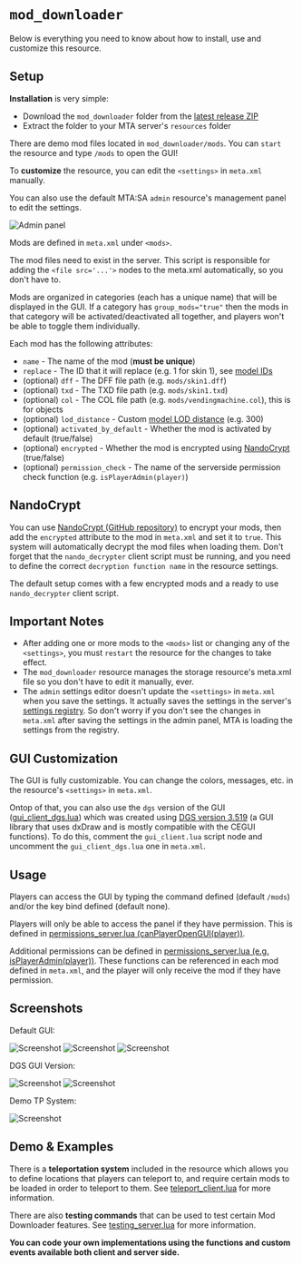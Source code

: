 # `mod_downloader`

Below is everything you need to know about how to install, use and customize this resource.

## Setup

**Installation** is very simple:

- Download the `mod_downloader` folder from the [latest release ZIP](https://github.com/Fernando-A-Rocha/mta-mod-downloader/releases/latest)
- Extract the folder to your MTA server's `resources` folder

There are demo mod files located in `mod_downloader/mods`. You can `start` the resource and type `/mods` to open the GUI!

To **customize** the resource, you can edit the `<settings>` in `meta.xml` manually.

You can also use the default MTA:SA `admin` resource's management panel to edit the settings.

![Admin panel](/.github/images/admin_settings.png)

Mods are defined in `meta.xml` under `<mods>`.

The mod files need to exist in the server. This script is responsible for adding the `<file src='...'>` nodes to the meta.xml automatically, so you don't have to.

Mods are organized in categories (each has a unique name) that will be displayed in the GUI. If a category has `group_mods="true"` then the mods in that category will be activated/deactivated all together, and players won't be able to toggle them individually.

Each mod has the following attributes:

- `name` - The name of the mod (**must be unique**)
- `replace` - The ID that it will replace (e.g. 1 for skin 1), see [model IDs](/.github/MODEL_IDS.md)
- (optional) `dff` - The DFF file path (e.g. `mods/skin1.dff`)
- (optional) `txd` - The TXD file path (e.g. `mods/skin1.txd`)
- (optional) `col` - The COL file path (e.g. `mods/vendingmachine.col`), this is for objects
- (optional) `lod_distance` - Custom [model LOD distance](https://wiki.multitheftauto.com/wiki/EngineSetModelLODDistance) (e.g. 300)
- (optional) `activated_by_default` - Whether the mod is activated by default (true/false)
- (optional) `encrypted` - Whether the mod is encrypted using [NandoCrypt](#nandocrypt) (true/false)
- (optional) `permission_check` - The name of the serverside permission check function (e.g. `isPlayerAdmin(player)`)

## NandoCrypt

You can use [NandoCrypt (GitHub repository)](https://github.com/Fernando-A-Rocha/mta-nandocrypt) to encrypt your mods, then add the `encrypted` attribute to the mod in `meta.xml` and set it to `true`. This system will automatically decrypt the mod files when loading them. Don't forget that the `nando_decrypter` client script must be running, and you need to define the correct `decryption function name` in the resource settings.

The default setup comes with a few encrypted mods and a ready to use `nando_decrypter` client script.

## Important Notes

- After adding one or more mods to the `<mods>` list or changing any of the `<settings>`, you must `restart` the resource for the changes to take effect.
- The `mod_downloader` resource manages the storage resource's meta.xml file so you don't have to edit it manually, ever.
- The `admin` settings editor doesn't update the `<settings>` in `meta.xml` when you save the settings. It actually saves the settings in the server's [settings registry](https://wiki.multitheftauto.com/wiki/Settings_system). So don't worry if you don't see the changes in `meta.xml` after saving the settings in the admin panel, MTA is loading the settings from the registry.

## GUI Customization

The GUI is fully customizable. You can change the colors, messages, etc. in the resource's `<settings>` in `meta.xml`.

Ontop of that, you can also use the `dgs` version of the GUI ([gui_client_dgs.lua](/mod_downloader/main/gui_client_dgs.lua)) which was created using [DGS version 3.519](https://github.com/thisdp/dgs/releases/tag/3.519) (a GUI library that uses dxDraw and is mostly compatible with the CEGUI functions). To do this, comment the `gui_client.lua` script node and uncomment the `gui_client_dgs.lua` one in `meta.xml`.

## Usage

Players can access the GUI by typing the command defined (default `/mods`) and/or the key bind defined (default none).

Players will only be able to access the panel if they have permission. This is defined in [permissions_server.lua (canPlayerOpenGUI(player))](/mod_downloader/main/permissions_server.lua).

Additional permissions can be defined in [permissions_server.lua (e.g. isPlayerAdmin(player))](/mod_downloader/main/permissions_server.lua). These functions can be referenced in each mod defined in `meta.xml`, and the player will only receive the mod if they have permission.

## Screenshots

Default GUI:

![Screenshot](/.github/images/demo_gui.png)
![Screenshot](/.github/images/demo_toggle.png)
![Screenshot](/.github/images/demo_request.png)

DGS GUI Version:

![Screenshot](/.github/images/demo_gui_dgs.png)
![Screenshot](/.github/images/demo_request_dgs.png)

Demo TP System:

![Screenshot](/.github/images/demo_tpGUI.png)

## Demo & Examples

There is a **teleportation system** included in the resource which allows you to define locations that players can teleport to, and require certain mods to be loaded in order to teleport to them. See [teleport_client.lua](/mod_downloader/main/teleport_client.lua) for more information.

There are also **testing commands** that can be used to test certain Mod Downloader features. See [testing_server.lua](/mod_downloader/main/testing_server.lua) for more information.

**You can code your own implementations using the functions and custom events available both client and server side.**
